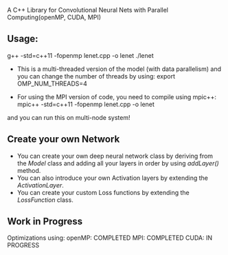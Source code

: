 A C++ Library for Convolutional Neural Nets with Parallel Computing(openMP, CUDA, MPI)

## Usage: ##
g++ -std=c++11 -fopenmp lenet.cpp -o lenet
./lenet

* This is a multi-threaded version of the model (with data parallelism) and you can change the number of threads by using:
export OMP_NUM_THREADS=4

* For using the MPI version of code, you need to compile using mpic++:
mpic++ -std=c++11 -fopenmp lenet.cpp -o lenet

and you can run this on multi-node system!


## Create your own Network ##

* You can create your own deep neural network class by deriving from the _Model_ class and adding all your layers in order by using _addLayer()_ method.
* You can also introduce your own Activation layers by extending the _ActivationLayer_.
* You can create your custom Loss functions by extending the _LossFunction_ class.

## Work in Progress ##
Optimizations using:
openMP: COMPLETED
MPI: COMPLETED
CUDA: IN PROGRESS
